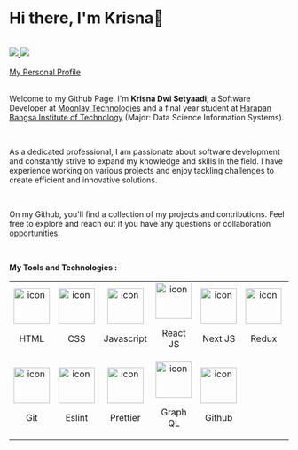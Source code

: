 <h1>Hi there, I'm Krisna👋</h1>
<br/>
<div align="justify">
    <a href="https://www.instagram.com/krisnasetyadii/" target="_blank">
        <img src="https://img.shields.io/badge/Instagram-%23E4405F.svg?style=for-the-badge&logo=Instagram&logoColor=white">
    </a>
    <a href="https://www.linkedin.com/in/krisnadwisetyaadi/" target="_blank">
        <img src="https://img.shields.io/badge/Linkedin-%231DA1F2.svg?style=for-the-badge&logo=Linkedin&logoColor=white" />
    </a>
</div>
<br />
<div>
    <a href="https://krisnadwisetyaadi.vercel.app/" target="_blank">
        My Personal Profile 
    </a>
</div>
<br/>
<p>Welcome to my Github Page. I'm <b>Krisna Dwi Setyaadi</b>, a Software Developer at <a href="https://moonlay.com">Moonlay Technologies</a> and a final year student at <a href="https://www.ithb.ac.id">Harapan Bangsa Institute of Technology</a> (Major: Data Science Information Systems).</p>

<br/>
<p>As a dedicated professional, I am passionate about software development and constantly strive to expand my knowledge and skills in the field. I have experience working on various projects and enjoy tackling challenges to create efficient and innovative solutions.</p>
<br/>
<p>On my Github, you'll find a collection of my projects and contributions. Feel free to explore and reach out if you have any questions or collaboration opportunities.</p>
<br/>

**My Tools and Technologies :**

<table>
    <tr>
        <td align="center" width="96">
            <img src="https://skillicons.dev/icons?i=html&theme=light" alt="icon" width="65" height="65" />
            <p>HTML</p>
        </td>
        <td align="center" width="96">
            <img src="https://skillicons.dev/icons?i=css&theme=light" alt="icon" width="65" height="65" />
            <p>CSS</p>
        </td>
        <td align="center" width="96">
            <img src="https://techstack-generator.vercel.app/js-icon.svg" alt="icon" width="65" height="65" />
            <p>Javascript</p>
        </td>
        <td align="center" width="96">
            <img src="https://techstack-generator.vercel.app/react-icon.svg" alt="icon" width="65" height="65" />
            <p>React JS</p>
        </td>
        <td align="center" width="96">
            <img src="https://skillicons.dev/icons?i=nextjs&theme=light" alt="icon" width="65" height="65" />
            <p>Next JS</p>
        </td>
        <td align="center" width="96">
            <img src="https://techstack-generator.vercel.app/redux-icon.svg" alt="icon" width="65" height="65" />
            <p>Redux</p>
        </td>
        <td align="center" width="96">
            <img src="https://techstack-generator.vercel.app/restapi-icon.svg" alt="icon" width="65" height="65" />
            <p>REST API</p>
        </td>
        <td align="center" width="96">
            <img src="https://skillicons.dev/icons?i=nodejs&theme=light" alt="icon" width="65" height="65" />
            <p>Node JS</p>
        </td>
    </tr>
    <tr>
        <td align="center" width="96">
            <img src="https://skillicons.dev/icons?i=git&theme=light" alt="icon" width="65" height="65" />
            <p>Git</p>
        </td>
        <td align="center" width="96">
            <img src="https://techstack-generator.vercel.app/eslint-icon.svg" alt="icon" width="65" height="65" />
            <p>Eslint</p>
        </td>
        <td  align="center" width="96">
            <img src="https://techstack-generator.vercel.app/prettier-icon.svg" alt="icon" width="65" height="65" />
            <p>Prettier</p>
        </td>
        <td align="center" width="96">
            <img src="https://techstack-generator.vercel.app/graphql-icon.svg" alt="icon" width="65" height="65" />
            <p>Graph QL</p>
        </td>
        <td align="center" width="96">
        <img src="https://techstack-generator.vercel.app/github-icon.svg" alt="icon" width="65" height="65" />
            <p>Github</p>
        </td>
    </tr>
</table>

